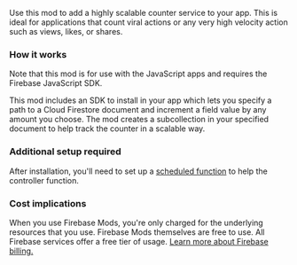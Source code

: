 Use this mod to add a highly scalable counter service to your app. This is ideal for applications that count viral actions or any very high velocity action such as views, likes, or shares.

### How it works

Note that this mod is for use with the JavaScript apps and requires the Firebase JavaScript SDK.

This mod includes an SDK to install in your app which lets you specify a path to a Cloud Firestore document and increment a field value by any amount you choose. The mod creates a subcollection in your specified document to help track the counter in a scalable way.

### Additional setup required

After installation, you'll need to set up a [scheduled function](https://firebase.google.com/docs/functions/schedule-functions) to help the controller function.

### Cost implications

When you use Firebase Mods, you're only charged for the underlying resources that you use. Firebase Mods themselves are free to use. All Firebase services offer a free tier of usage. [Learn more about Firebase billing.](https://firebase.google.com/pricing)

